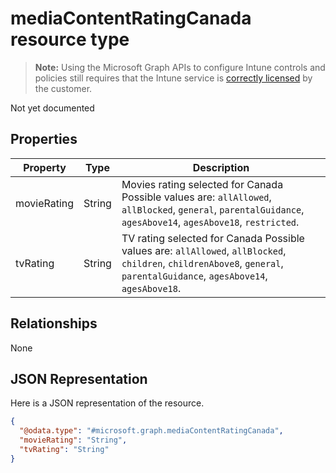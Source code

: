 ﻿# mediaContentRatingCanada resource type

> **Note:** Using the Microsoft Graph APIs to configure Intune controls and policies still requires that the Intune service is [correctly licensed](https://go.microsoft.com/fwlink/?linkid=839381) by the customer.

Not yet documented
## Properties
|Property|Type|Description|
|---|---|---|
|movieRating|String|Movies rating selected for Canada Possible values are: `allAllowed`, `allBlocked`, `general`, `parentalGuidance`, `agesAbove14`, `agesAbove18`, `restricted`.|
|tvRating|String|TV rating selected for Canada Possible values are: `allAllowed`, `allBlocked`, `children`, `childrenAbove8`, `general`, `parentalGuidance`, `agesAbove14`, `agesAbove18`.|

## Relationships
None
## JSON Representation
Here is a JSON representation of the resource.
<!-- {
  "blockType": "resource",
  "keyProperty": "id",
  "@odata.type": "microsoft.graph.mediaContentRatingCanada"
}
-->
```json
{
  "@odata.type": "#microsoft.graph.mediaContentRatingCanada",
  "movieRating": "String",
  "tvRating": "String"
}
```



